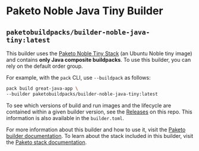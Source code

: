 # Paketo Noble Java Tiny Builder

## `paketobuildpacks/builder-noble-java-tiny:latest`

This builder uses the [Paketo Noble Tiny
Stack](https://github.com/paketo-buildpacks/noble-tiny-stack) (an Ubuntu Noble
tiny image) and contains **only Java composite buildpacks**. To use this
builder, you can rely on the default order group.

For example, with the `pack` CLI, use `--buildpack` as follows:
```bash
pack build great-java-app \
--builder paketobuildpacks/builder-noble-java-tiny:latest
```

To see which versions of build and run images and the lifecycle are contained
within a given builder version, see the
[Releases](https://github.com/paketo-buildpacks/builder-noble-java-tiny/releases)
on this repo. This information is also available in the `builder.toml`.

For more information about this builder and how to use it, visit the [Paketo
builder documentation](https://paketo.io/docs/builders/).  To learn about the
stack included in this builder, visit the [Paketo stack
documentation](https://paketo.io/docs/stacks/).

